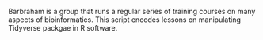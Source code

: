 Barbraham is a group that runs a regular series of training courses on many aspects of bioinformatics.
This script encodes lessons on manipulating Tidyverse packgae in R software. 
